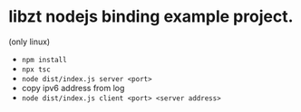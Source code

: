 # libzt nodejs binding example project.

(only linux)

- `npm install`
- `npx tsc`
- `node dist/index.js server <port>`
- copy ipv6 address from log
- `node dist/index.js client <port> <server address>`